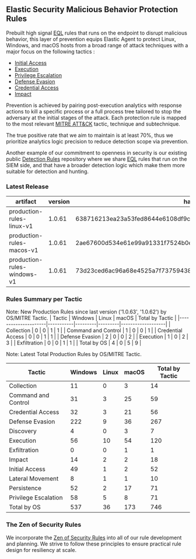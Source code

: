 ## Elastic Security Malicious Behavior Protection Rules

Prebuilt high signal [EQL](https://www.elastic.co/guide/en/elasticsearch/reference/current/eql.html) rules that runs on the endpoint to disrupt malicious behavior, this layer of prevention equips Elastic Agent to protect Linux, Windows, and macOS hosts from a broad range of attack techniques with a major focus on the following tactics :

- [Initial Access](https://attack.mitre.org/tactics/TA0001/)
- [Execution](https://attack.mitre.org/tactics/TA0002/)
- [Privilege Escalation](https://attack.mitre.org/tactics/TA0004/)
- [Defense Evasion](https://attack.mitre.org/tactics/TA0005/)
- [Credential Access](https://attack.mitre.org/tactics/TA0006/)
- [Impact](https://attack.mitre.org/tactics/TA0040/)

Prevention is achieved by pairing post-execution analytics with response actions to kill a specific process or a full process tree tailored to stop the adversary at the initial stages of the attack. Each protection rule is mapped to the most relevant [MITRE ATT&CK](https://attack.mitre.org/) tactic,  technique and subtechnique.

The true positive rate that we aim to maintain is at least 70%, thus we prioritize analytics logic precision to reduce detection scope via prevention.

Another example of our commitment to openness in security is our existing public [Detection Rules](https://github.com/elastic/detection-rules) repository where we share [EQL](https://www.elastic.co/guide/en/elasticsearch/reference/current/eql.html) rules that run on the SIEM side, and that have a broader detection logic which make them more suitable for detection and hunting.


### Latest Release

| artifact             | version        | hash            |
| -------------------- | -------------- | --------------- |
| production-rules-linux-v1 | 1.0.61 | 638716213ea23a53fed8644e6108df9cee281085ebfd1fc54d0b31dc43ef7838 |
| production-rules-macos-v1 | 1.0.61 | 2ae67600d534e61e99a91331f7524b0e69569c6f7bfe35ff2fab89465dcf7809 |
| production-rules-windows-v1 | 1.0.61 | 73d23ced6ac96a68e4525a7f73759438e2a639a9c7aa24a0c95059a6fa2833d5 |

### Rules Summary per Tactic

Note: New Production Rules since last version ('1.0.63', '1.0.62') by OS/MITRE Tactic.
| Tactic              |   Windows |   Linux |   macOS |   Total by Tactic |
|---------------------|-----------|---------|---------|-------------------|
| Collection          |         0 |       0 |       1 |                 1 |
| Command and Control |         1 |       0 |       0 |                 1 |
| Credential Access   |         0 |       0 |       1 |                 1 |
| Defense Evasion     |         2 |       0 |       0 |                 2 |
| Execution           |         1 |       0 |       2 |                 3 |
| Exfiltration        |         0 |       0 |       1 |                 1 |
| Total by OS         |         4 |       0 |       5 |                 9 |

Note: Latest Total Production Rules by OS/MITRE Tactic.

| Tactic               |   Windows |   Linux |   macOS |   Total by Tactic |
|----------------------|-----------|---------|---------|-------------------|
| Collection           |        11 |       0 |       3 |                14 |
| Command and Control  |        31 |       3 |      25 |                59 |
| Credential Access    |        32 |       3 |      21 |                56 |
| Defense Evasion      |       222 |       9 |      36 |               267 |
| Discovery            |         4 |       0 |       3 |                 7 |
| Execution            |        56 |      10 |      54 |               120 |
| Exfiltration         |         0 |       0 |       1 |                 1 |
| Impact               |        14 |       2 |       2 |                18 |
| Initial Access       |        49 |       1 |       2 |                52 |
| Lateral Movement     |         8 |       1 |       1 |                10 |
| Persistence          |        52 |       2 |      17 |                71 |
| Privilege Escalation |        58 |       5 |       8 |                71 |
| Total by OS          |       537 |      36 |     173 |               746 |



### The Zen of Security Rules

We incorporate the [Zen of Security Rules](https://zenofsecurity.io/rules) into all of our rule development and planning. We strive to follow these principles to ensure practical rule design for resiliency at scale. 

